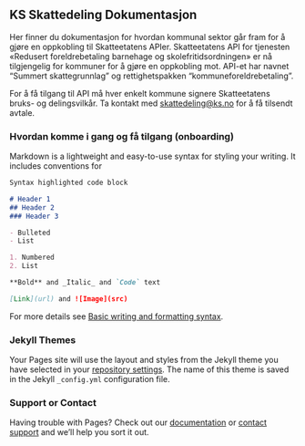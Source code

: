 ## KS Skattedeling Dokumentasjon

Her finner du dokumentasjon for hvordan kommunal sektor går fram for å gjøre en oppkobling til Skatteetatens APIer. Skatteetatens API for tjenesten «Redusert foreldrebetaling barnehage og skolefritidsordningen» er nå tilgjengelig for kommuner for å gjøre en oppkobling mot. API-et har navnet “Summert skattegrunnlag” og rettighetspakken “kommuneforeldrebetaling”.

For å få tilgang til API må hver enkelt kommune signere Skatteetatens bruks- og delingsvilkår. Ta kontakt med skattedeling@ks.no for å få tilsendt avtale. 

### Hvordan komme i gang og få tilgang (onboarding)

Markdown is a lightweight and easy-to-use syntax for styling your writing. It includes conventions for

```markdown
Syntax highlighted code block

# Header 1
## Header 2
### Header 3

- Bulleted
- List

1. Numbered
2. List

**Bold** and _Italic_ and `Code` text

[Link](url) and ![Image](src)
```

For more details see [Basic writing and formatting syntax](https://docs.github.com/en/github/writing-on-github/getting-started-with-writing-and-formatting-on-github/basic-writing-and-formatting-syntax).

### Jekyll Themes

Your Pages site will use the layout and styles from the Jekyll theme you have selected in your [repository settings](https://github.com/ks-skattedeling/ks-skattedeling.github.io/settings/pages). The name of this theme is saved in the Jekyll `_config.yml` configuration file.

### Support or Contact

Having trouble with Pages? Check out our [documentation](https://docs.github.com/categories/github-pages-basics/) or [contact support](https://support.github.com/contact) and we’ll help you sort it out.
